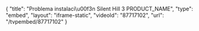 {
    "title": "Problema instalaci\u00f3n Silent Hill 3 PRODUCT_NAME",
    "type": "embed",
    "layout": "iframe-static",
    "videoId": "87717102",
    "url": "\/tvpembed\/87717102"
}